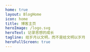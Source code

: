 ```yaml
---
home: true
layout: BlogHome
icon: home
title: 博客主页
heroImage: /logo.svg
heroText: 记录思想的成长
tagline: 给岁月以文明，而不是给文明以岁月
heroFullScreen: true
---
```

